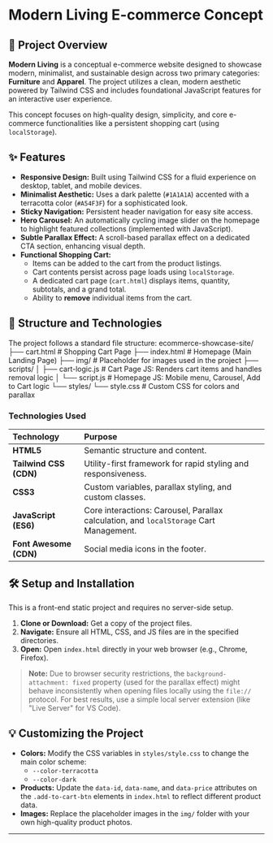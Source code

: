 # Modern Living E-commerce Concept

## 📄 Project Overview

**Modern Living** is a conceptual e-commerce website designed to showcase modern, minimalist, and sustainable design across two primary categories: **Furniture** and **Apparel**. The project utilizes a clean, modern aesthetic powered by Tailwind CSS and includes foundational JavaScript features for an interactive user experience.

This concept focuses on high-quality design, simplicity, and core e-commerce functionalities like a persistent shopping cart (using `localStorage`).

## ✨ Features

* **Responsive Design:** Built using Tailwind CSS for a fluid experience on desktop, tablet, and mobile devices.
* **Minimalist Aesthetic:** Uses a dark palette (`#1A1A1A`) accented with a terracotta color (`#A54F3F`) for a sophisticated look.
* **Sticky Navigation:** Persistent header navigation for easy site access.
* **Hero Carousel:** An automatically cycling image slider on the homepage to highlight featured collections (implemented with JavaScript).
* **Subtle Parallax Effect:** A scroll-based parallax effect on a dedicated CTA section, enhancing visual depth.
* **Functional Shopping Cart:**
    * Items can be added to the cart from the product listings.
    * Cart contents persist across page loads using `localStorage`.
    * A dedicated cart page (`cart.html`) displays items, quantity, subtotals, and a grand total.
    * Ability to **remove** individual items from the cart.

## 🚀 Structure and Technologies

The project follows a standard file structure:
ecommerce-showcase-site/
├── cart.html                  # Shopping Cart Page
├── index.html                 # Homepage (Main Landing Page)
├── img/                       # Placeholder for images used in the project
├── scripts/
│   ├── cart-logic.js          # Cart Page JS: Renders cart items and handles removal logic
│   └── script.js              # Homepage JS: Mobile menu, Carousel, Add to Cart logic
└── styles/
    └── style.css              # Custom CSS for colors and parallax

### Technologies Used

| Technology | Purpose |
| :--- | :--- |
| **HTML5** | Semantic structure and content. |
| **Tailwind CSS (CDN)** | Utility-first framework for rapid styling and responsiveness. |
| **CSS3** | Custom variables, parallax styling, and custom classes. |
| **JavaScript (ES6)** | Core interactions: Carousel, Parallax calculation, and `localStorage` Cart Management. |
| **Font Awesome (CDN)** | Social media icons in the footer. |

## 🛠️ Setup and Installation

This is a front-end static project and requires no server-side setup.

1.  **Clone or Download:** Get a copy of the project files.
2.  **Navigate:** Ensure all HTML, CSS, and JS files are in the specified directories.
3.  **Open:** Open `index.html` directly in your web browser (e.g., Chrome, Firefox).

> **Note:** Due to browser security restrictions, the `background-attachment: fixed` property (used for the parallax effect) might behave inconsistently when opening files locally using the `file://` protocol. For best results, use a simple local server extension (like "Live Server" for VS Code).

## 💡 Customizing the Project

* **Colors:** Modify the CSS variables in `styles/style.css` to change the main color scheme:
    * `--color-terracotta`
    * `--color-dark`
* **Products:** Update the `data-id`, `data-name`, and `data-price` attributes on the `.add-to-cart-btn` elements in `index.html` to reflect different product data.
* **Images:** Replace the placeholder images in the `img/` folder with your own high-quality product photos.

---